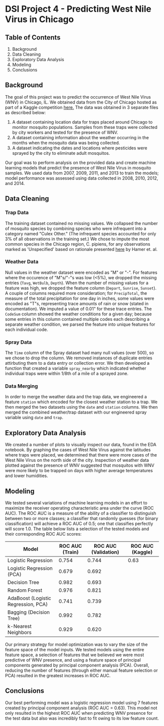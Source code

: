 # DSI Project 4 - Predicting West Nile Virus in Chicago

## Table of Contents

1. Background
2. Data Cleaning
3. Exploratory Data Analysis
4. Modeling
5. Conclusions

## Background

The goal of this project was to predict the occurrence of West Nile Virus (WNV) in Chicago, IL. We obtained data from the City of Chicago hosted as part of a Kaggle competition [here.](https:/www.kaggle.com/c/predict-west-nile-virus/) The data was obtained in 3 separate files as described below: 

1) A dataset containing location data for traps placed around Chicago to monitor mosquito populations. Samples from these traps were collected by city workers and tested for the presence of WNV.
2) A dataset containing information about the weather occurring in the months when the mosquito data was being collected.
3) A dataset indicating the dates and locations where pesticides were sprayed by the city to eliminate adult mosquitos. 

Our goal was to perform analysis on the provided data and create machine learning models that predict the presence of West Nile Virus in mosquito samples. We used data from 2007, 2009, 2011, and 2013 to train the models; model performance was assessed using data collected in 2008, 2010, 2012, and 2014.

## Data Cleaning

### Trap Data

The training dataset contained no missing values. We collapsed the number of mosquito species by combining species who were infrequent into a category named "Culex Other." (The infrequent species accounted for only 3% of all observations in the training set.) We chose to impute the most common species in the Chicago region, C. pipiens, for any observations marked as 'Unspecified' based on rationale presented [here](http://www.ajtmh.org/content/journals/10.4269/ajtmh.2009.80.268#html_fulltext) by Hamer et. al.

### Weather Data

Null values in the weather dataset were encoded as "M" or "-". For features where the occurence of "M"s/"-"s was low (<5%), we dropped the missing entries (`Tavg`, `WetBulb`, `Depth`). When the number of missing values for a feature was high, we dropped the feature column (`Depart`, `Sunrise`, `Sunset`). A couple of columns required more consideration; for `PrecipTotal`, the measure of the total precipitation for one day in inches, some values were encoded as "T"s, representing trace amounts of rain or snow (stated in documentation). We imputed a value of 0.01" for these trace entries.  The `CodeSum` column showed the weather conditions for a given day; because some entries in this column contained multiple codes each describing a separate weather condition, we parsed the feature into unique features for each individual code.
 
### Spray Data

The `Time` column of the Spray dataset had many null values (over 500), so we chose to drop the column. We removed instances of duplicate entries attirbuting them to a data entry or collection error. We then developed a function that created a variable `spray_nearby` which indicated whether individual traps were within 1/8th of a mile of a sprayed zone.

### Data Merging

In order to merge the weather data and the trap data, we engineered a feature `station` which encoded for the closest weather station to a trap. We then merged the two datasets using the `date` and `station` columns. We then merged the combined weather/trap dataset with our engineered spray variable using `date` and `trap`.

## Exploratory Data Analysis

We created a number of plots to visually inspect our data, found in the EDA notebook. By graphing the cases of West Nile Virus against the latitudes where traps were placed, we determined that there were more cases of the West Nile Virus on the north side of the city. Inspection of weather data plotted against the presence of WNV suggested that mosquitos with WNV were more likely to be trapped on days with higher average temperatures and lower humidities. 

## Modeling

We tested several variations of machine learning models in an effort to maximize the receiver operating characteristic area under the curve (ROC AUC). The ROC AUC is a measure of the ability of a classifier to distinguish between two or more classes; a classifier that randomly guesses (for binary classification) will achieve a ROC AUC of 0.5; one that classifies perfectly will score 1.0. The table below lists a selection of the tested models and their corresponding ROC AUC scores:

| Model                               | ROC AUC (Train) | ROC AUC (Validation) | ROC AUC (Kaggle) |
|-------------------------------------|-----------------|----------------------|------------------|
| Logistic Regression                 | 0.754           | 0.744                | 0.63             |
| Logistic Regression (PCA)           | 0.679           | 0.692                |                  |
| Decision Tree                       | 0.982           | 0.693                |                  |
| Random Forest                       | 0.976           | 0.821                |                  |
| AdaBoost (Logistic Regression, PCA) | 0.741           | 0.739                |                  |
| Bagging (Decision Tree)             | 0.992           | 0.782                |                  |
| k-Nearest Neighbors                 | 0.929           | 0.620                |                  |

Our primary strategy for model optimization was to vary the size of the feature space of the model inputs. We tested models using the entire feature space, a selection of features that we believed we were most predictive of WNV presence, and using a feature space of principal components generated by principal component analysis (PCA). Overall, reducing the number of features (through either manual feature selection or PCA) resulted in the greatest increases in ROC AUC.

## Conclusions

Our best performing model was a logistic regression model using 7 features created by principal component analysis (ROC AUC = 0.63). This model not only resulted in the highest ROC AUC when predicting WNV presence for the test data but also was incredibly fast to fit owing to its low feature count. 


